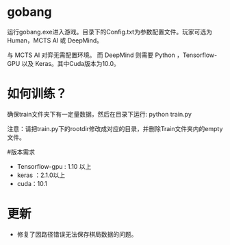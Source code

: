 # gobang

运行gobang.exe进入游戏。目录下的Config.txt为参数配置文件。玩家可选为Human，MCTS AI 或 DeepMind。

与 MCTS AI 对弈无需配置环境。 而 DeepMind 则需要 Python ，Tensorflow-GPU 以及 Keras。其中Cuda版本为10.0。

# 如何训练？

确保train文件夹下有一定量数据，然后在目录下运行:
python train.py

注意：请把train.py下的rootdir修改成对应的目录，并删除Train文件夹内的empty文件。

#版本需求
 - Tensorflow-gpu : 1.10 以上
 - keras      ：2.1.0以上
 - cuda：10.1

# 更新
 - 修复了因路径错误无法保存棋局数据的问题。
